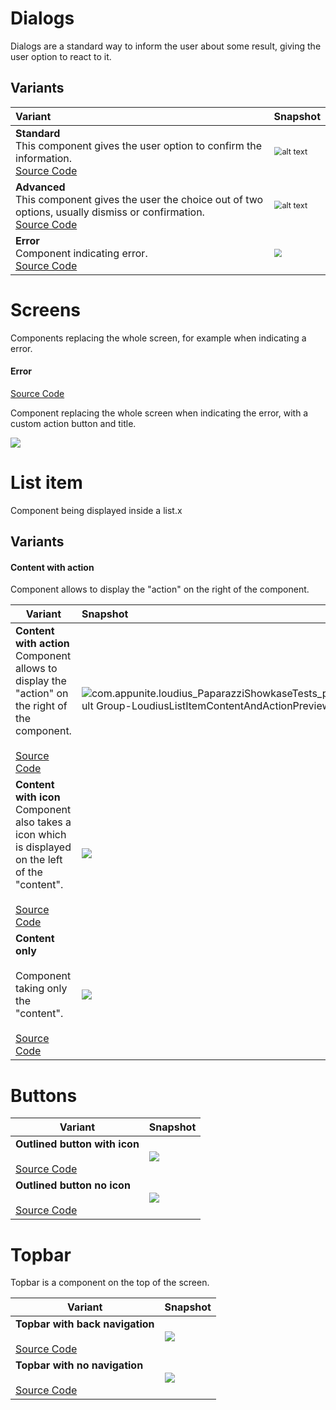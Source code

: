 # Dialogs

Dialogs are a standard way to inform the user about some result, giving the user option to react to it.

## Variants

| Variant                                                      | Snapshot                                                     |
| :----------------------------------------------------------- | ------------------------------------------------------------ |
| **Standard** <br />This component gives the user option to confirm the information.<br />[Source Code](../components/src/main/java/com/appunite/loudius/components/components/LoudiusDialog.kt#L21-L24) | <img src="src/test/snapshots/images/com.appunite.loudius_PaparazziShowkaseTests_preview_tests[Default Group-LoudiusDialogSimplePreview,1,light].png" alt="alt text" style="zoom: 80%;" /> |
| **Advanced**<br />This component gives the user the choice out of two options, usually dismiss or confirmation.<br />[Source Code](../components/src/main/java/com/appunite/loudius/components/components/LoudiusDialog.kt#L21-L24) | <img src="src/test/snapshots/images/com.appunite.loudius_PaparazziShowkaseTests_preview_tests[Default Group-LoudiusDialogAdvancedPreview,1,light].png" alt="alt text" style="zoom: 80%;" /> |
| **Error**<br />Component indicating error.<br />[Source Code](../components/src/main/java/com/appunite/loudius/components/components/LoudiusDialog.kt#L21-L24) | <img src="src/test/snapshots/images/com.appunite.loudius_PaparazziShowkaseTests_preview_tests[Default Group-LoudiusErrorDialogPreview,1,light].png" style="zoom:80%;" /> |





# Screens

Components replacing the whole screen, for example when indicating a error.

#### Error

[Source Code](../components/src/main/java/com/appunite/loudius/components/components/LoudiusDialog.kt#L21-L24)

Component replacing the whole screen when indicating the error, with a custom action button and title.



<img src="src/test/snapshots/images/com.appunite.loudius_PaparazziShowkaseTests_preview_tests[Default Group-LoudiusErrorScreenCustomTextsPreview,1,light].png" />

# List item

Component being displayed inside a list.x

## Variants

#### Content with action

Component allows to display the "action" on the right of the component.



| Variant                                                      | Snapshot                                                     |
| ------------------------------------------------------------ | :----------------------------------------------------------- |
| **Content with action**<br />Component allows to display the "action" on the right of the component.<br /><br />[Source Code](../components/src/main/java/com/appunite/loudius/components/components/LoudiusDialog.kt#L21-L24) | <img src="src\test\snapshots\images\com.appunite.loudius_PaparazziShowkaseTests_preview_tests[Default Group-LoudiusListItemContentAndActionPreview,1,light].png" alt="com.appunite.loudius_PaparazziShowkaseTests_preview_tests[Default Group-LoudiusListItemContentAndActionPreview,1,light]" /> |
| **Content with icon**<br />Component also takes a icon which is displayed on the left of the "content".<br /><br />[Source Code](../components/src/main/java/com/appunite/loudius/components/components/LoudiusDialog.kt#L21-L24) | <img src="src/test/snapshots/images/com.appunite.loudius_PaparazziShowkaseTests_preview_tests[Default Group-LoudiusListItemContentAndIconPreview,1,light].png" /> |
| **Content only**<br /><br />Component taking only the "content".<br /><br />[Source Code](../components/src/main/java/com/appunite/loudius/components/components/LoudiusDialog.kt#L21-L24) | <img src="src/test/snapshots/images/com.appunite.loudius_PaparazziShowkaseTests_preview_tests[Default Group-LoudiusListItemJustContentPreview,1,light].png" /> |



# Buttons

| Variant                                                      | Snapshot                                                     |
| ------------------------------------------------------------ | ------------------------------------------------------------ |
| **Outlined button with icon**<br /><br />[Source Code](../components/src/main/java/com/appunite/loudius/components/components/LoudiusDialog.kt#L21-L24) | <img src="src/test/snapshots/images/com.appunite.loudius_PaparazziShowkaseTests_preview_tests[Default Group-LoudiusOutlinedButtonWithIconPreview,1,light].png" /> |
| **Outlined button no icon**<br /><br />[Source Code](../components/src/main/java/com/appunite/loudius/components/components/LoudiusDialog.kt#L21-L24) | <img src="../components/src/test/snapshots/images/com.appunite.loudius_PaparazziShowkaseTests_preview_tests[Default Group-LoudiusOutlinedButtonPreview,1,light].png" /> |



# Topbar

Topbar is a component on the top of the screen.

| Variant                                                      | Snapshot                                                     |
| ------------------------------------------------------------ | ------------------------------------------------------------ |
| **Topbar with back navigation**<br /><br />[Source Code](../components/src/main/java/com/appunite/loudius/components/components/LoudiusDialog.kt#L21-L24) | <img src="src/test/snapshots/images/com.appunite.loudius_PaparazziShowkaseTests_preview_tests[Default Group-LoudiusTopAppBar,1,light].png" /> |
| **Topbar with no navigation**<br /><br />[Source Code](../components/src/main/java/com/appunite/loudius/components/components/LoudiusDialog.kt#L21-L24) | <img src="src/test/snapshots/images/com.appunite.loudius_PaparazziShowkaseTests_preview_tests[Default Group-LoudiusTopAppBarWithoutBackButton,1,light].png" /> |